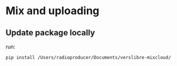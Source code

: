 # Mix and uploading

## Update package locally
run:
```
pip install /Users/radioproducer/Documents/verslibre-mixcloud/
```

